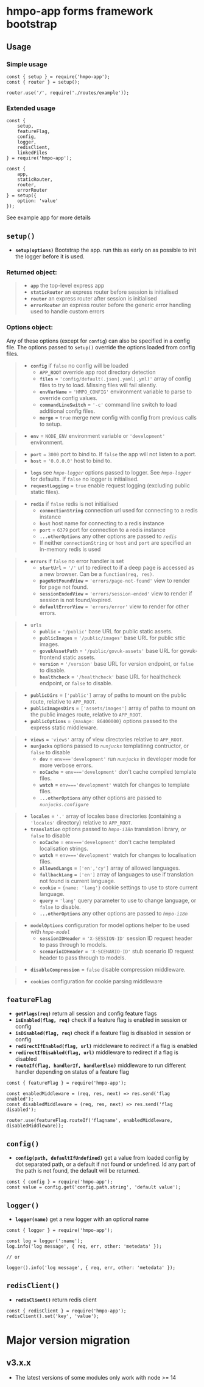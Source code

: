 
# hmpo-app forms framework bootstrap

## Usage

### Simple usage
```
const { setup } = require('hmpo-app');
const { router } = setup();

router.use('/', require('./routes/example'));

```

### Extended usage
```
const {
    setup,
    featureFlag,
    config,
    logger,
    redisClient,
    linkedFiles
} = require('hmpo-app');

const {
    app,
    staticRouter,
    router,
    errorRouter
} = setup({
    option: 'value'
});
```

See example app for more details


## `setup()`

- **`setup(options)`** Bootstrap the app. run this as early on as possible to init the logger before it is used.


### Returned object:

> - **`app`** the top-level express app
> - **`staticRouter`** an express router before session is initialised
> - **`router`** an express router after session is initialised
> - **`errorRouter`** an express router before the generic error handling used to handle custom errors

### Options object:

Any of these options (except for `config`) can also be specified in a config file. The options passed to `setup()` override the options loaded from config files.

> - **`config`** if `false` no config will be loaded
>     - **`APP_ROOT`**  override app root directory detection
>     - **`files`** = `'config/default(.json|.yaml|.yml)'`  array of config files to try to load. Missing files will fail silently.
>     - **`envVarName`** = `'HMPO_CONFIG'`  environment variable to parse to override config values.
>     - **`commandLineSwitch`** = `'-c'`  command line switch to load additional config files.
>     - **`merge`** = `true`  merge new config with config from previous calls to setup.

> - **`env`** = `NODE_ENV` environment variable or `'development'`  environment.

> - **`port`** = `3000`  port to bind to. If `false` the app will not listen to a port.
> - **`host`** = `'0.0.0.0'`  host to bind to.

> - **`logs`**  see *`hmpo-logger`* options passed to logger. See *`hmpo-logger`* for defaults. If `false` no logger is initialised.
> - **`requestLogging`** = `true`  enable request logging (excluding public static files).

> - **`redis`** if `false` redis is not initialised
>     - **`connectionString`** connection url used for connecting to a redis instance
>     - **`host`**  host name for connecting to a redis instance
>     - **`port`** = `6379`  port for connection to a redis instance
>     - **`...otherOptions`** any other options are passed to *`redis`*
>     - If neither `connectionString` or `host` and `port` are specified an in-memory redis is used

> - **`errors`** if `false` no error handler is set
>     - **`startUrl`** = `'/'`  url to redirect to if a deep page is accessed as a new browser. Can be a `function(req, res)`.
>     - **`pageNotFoundView`** = `'errors/page-not-found'`  view to render for page not found.
>     - **`sessionEndedView`** = `'errors/session-ended'`  view to render if session is not found/expired.
>     - **`defaultErrorView`** = `'errors/error'`  view to render for other errors.

> - `urls`
>     - **`public`** = `'/public'`  base URL for public static assets.
>     - **`publicImages`** = `'/public/images'`  base URL for public sttic images.
>     - **`govukAssetPath`** = `'/public/govuk-assets'`  base URL for govuk-frontend static assets.
>     - **`version`** = `'/version'`  base URL for version endpoint, or `false` to disable.
>     - **`healthcheck`** = `'/healthcheck'`  base URL for healthcheck endpoint, or `false` to disable.

> - **`publicDirs`** = `['public']`  array of paths to mount on the public route, relative to `APP_ROOT`.
> - **`publicImagesDirs`** = `['assets/images']`  array of paths to mount on the public images route, relative to `APP_ROOT`.
> - **`publicOptions`** = `{maxAge: 86400000}`  options passed to the express static middleware.

> - **`views`** = `'views'`  array of view directories relative to `APP_ROOT`.
> - **`nunjucks`** options passed to *`nunjucks`* templatinng contructor, or `false` to disable
>     - **`dev`** = `env==='development'` run *`nunjucks`* in developer mode for more verbose errors.
>     - **`noCache`** = `env==='development'`  don't cache compiled template files.
>     - **`watch`** = `env==='development'`  watch for changes to template files.
>     - **`...otherOptions`** any other options are passed to *`nunjucks.configure`*

> - **`locales`** = `'.'`  array of locales base directories (containing a `'locales'` directory) relative to `APP_ROOT`.
> - **`translation`** options passed to *`hmpo-i18n`* translation library, or `false` to disable
>     - **`noCache`** = `env==='development'`  don't cache templated localisation strings.
>     - **`watch`** = `env==='development'`  watch for changes to localisation files.
>     - **`allowedLangs`** = `['en','cy']`  array of allowed languages.
>     - **`fallbackLang`** = `['en']`  array of languages to use if translation not found is current language.
>     - **`cookie`** = `{name: 'lang'}`  cookie settings to use to store current language.
>     - **`query`** = `'lang'`  query parameter to use to change language, or `false` to disable.
>     - **`...otherOptions`** any other options are passed to *`hmpo-i18n`*

> - **`modelOptions`** configuration for model options helper to be used with *`hmpo-model`*
>     - **`sessionIDHeader`** = `'X-SESSION-ID'`  session ID request header to pass through to models.
>     - **`scenarioIDHeader`** = `'X-SCENARIO-ID'`  stub scenario ID request header to pass through to models.

> - **`disableCompression`** = `false`  disable compression middleware.

> - **`cookies`** configuration for cookie parsing middleware

## `featureFlag`

- **`getFlags(req)`** return all session and config feature flags
- **`isEnabled(flag, req)`** check if a feature flag is enabled in session or config
- **`isDisabled(flag, req)`** check if a feature flag is disabled in session or config
- **`redirectIfEnabled(flag, url)`** middleware to redirect if a flag is enabled
- **`redirectIfDisabled(flag, url)`** middleware to redirect if a flag is disabled
- **`routeIf(flag, handlerIf, handlerElse)`** middleware to run different handler depending on status of a feature flag

```
const { featureFlag } = require('hmpo-app');

const enabledMiddleware = (req, res, next) => res.send('flag enabled');
const disabledMiddleware = (req, res, next) => res.send('flag disabled');

router.use(featureFlag.routeIf('flagname', enabledMiddleware, disabledMiddleware));
```

## `config()`

- **`config(path, defaultIfUndefined)`** get a value from loaded config by dot separated path, or a default if not found or undefined. Id any part of the path is not found, the default will be returned.

```
const { config } = require('hmpo-app');
const value = config.get('config.path.string', 'default value');
```
## `logger()`

- **`logger(name)`** get a new logger with an optional name

```
const { logger } = require('hmpo-app');

const log = logger(':name');
log.info('log message', { req, err, other: 'metedata' });

// or

logger().info('log message', { req, err, other: 'metedata' });
```

## `redisClient()`

- **`redisClient()`** return redis client

```
const { redisClient } = require('hmpo-app');
redisClient().set('key', 'value');
```

# Major version migration

## v3.x.x
- The latest versions of some modules only work with node >= 14
